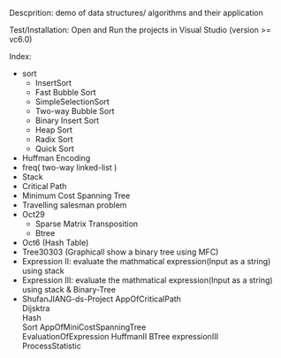 Descprition: demo of data structures/ algorithms and their application

Test/Installation: Open and Run the projects in Visual Studio (version >= vc6.0)

Index:
- sort
	- InsertSort
	- Fast Bubble Sort
	- SimpleSelectionSort
	- Two-way Bubble Sort
	- Binary Insert Sort
	- Heap Sort
	- Radix Sort
	- Quick Sort
- Huffman Encoding
- freq( two-way linked-list )
- Stack
- Critical Path
- Minimum Cost Spanning Tree
- Travelling salesman problem
- Oct29
	- Sparse Matrix Transposition
	- Btree
- Oct6 (Hash Table)
- Tree30303 (Graphicall show a binary tree using MFC)
- Expression II: evaluate the mathmatical expression(Input as a string) using stack
- Expression III: evaluate the mathmatical expression(Input as a string) using stack & Binary-Tree
- ShufanJIANG-ds-Project
	AppOfCriticalPath          
	Dijsktra                
	Hash              
	Sort
	AppOfMiniCostSpanningTree  
	EvaluationOfExpression
	HuffmanII
	BTree
	expressionIII           
	ProcessStatistic
